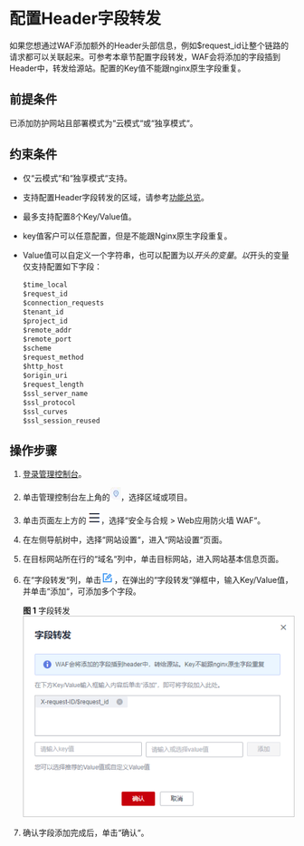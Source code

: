 # 配置Header字段转发<a name="waf_01_2157"></a>

如果您想通过WAF添加额外的Header头部信息，例如$request\_id让整个链路的请求都可以关联起来。可参考本章节配置字段转发，WAF会将添加的字段插到Header中，转发给源站。配置的Key值不能跟nginx原生字段重复。

## 前提条件<a name="section819148182513"></a>

已添加防护网站且部署模式为“云模式“或“独享模式“。

## 约束条件<a name="section12217331278"></a>

-   仅“云模式“和“独享模式“支持。
-   支持配置Header字段转发的区域，请参考[功能总览](https://support.huaweicloud.com/function-waf/index.html#)。
-   最多支持配置8个Key/Value值。
-   key值客户可以任意配置，但是不能跟Nginx原生字段重复。
-   Value值可以自定义一个字符串，也可以配置为以$开头的变量。以$开头的变量仅支持配置如下字段：

    ```
    $time_local
    $request_id
    $connection_requests
    $tenant_id
    $project_id
    $remote_addr
    $remote_port
    $scheme
    $request_method
    $http_host
    $origin_uri
    $request_length
    $ssl_server_name
    $ssl_protocol
    $ssl_curves
    $ssl_session_reused
    ```

## 操作步骤<a name="section3405957173615"></a>

1.  [登录管理控制台](https://console.huaweicloud.com/?locale=zh-cn)。
2.  单击管理控制台左上角的![](figures/icon-region-26.jpg)，选择区域或项目。
3.  单击页面左上方的![](figures/icon-Service-38.png)，选择“安全与合规  \>  Web应用防火墙 WAF“。
4.  在左侧导航树中，选择“网站设置“，进入“网站设置“页面。
5.  在目标网站所在行的“域名“列中，单击目标网站，进入网站基本信息页面。
6.  在“字段转发“列，单击![](figures/编辑按钮.png)，在弹出的“字段转发“弹框中，输入Key/Value值，并单击“添加“，可添加多个字段。

    **图 1**  字段转发<a name="fig230343411427"></a>  
    ![](figures/字段转发.png "字段转发")

7.  确认字段添加完成后，单击“确认“。

